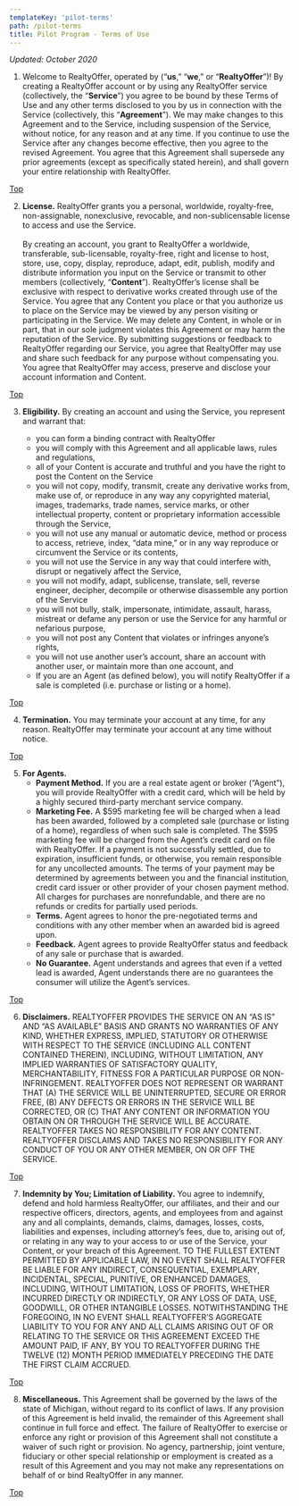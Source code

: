 ```yaml
---
templateKey: 'pilot-terms'
path: /pilot-terms
title: Pilot Program - Terms of Use
---
```


_Updated: October 2020_

1. Welcome to RealtyOffer, operated by (“**us**,” “**we**,” or “**RealtyOffer**”)! By creating a RealtyOffer account or by using any RealtyOffer service (collectively, the “**Service**”) you agree to be bound by these Terms of Use and any other terms disclosed to you by us in connection with the Service (collectively, this “**Agreement**”). We may make changes to this Agreement and to the Service, including suspension of the Service, without notice, for any reason and at any time. If you continue to use the Service after any changes become effective, then you agree to the revised Agreement. You agree that this Agreement shall supersede any prior agreements (except as specifically stated herein), and shall govern your entire relationship with RealtyOffer.

[Top](#top)

2. **License.** RealtyOffer grants you a personal, worldwide, royalty-free, non-assignable, nonexclusive, revocable, and non-sublicensable license to access and use the Service. <br /><br />By creating an account, you grant to RealtyOffer a worldwide, transferable, sub-licensable, royalty-free, right and license to host, store, use, copy, display, reproduce, adapt, edit, publish, modify and distribute information you input on the Service or transmit to other members (collectively, “**Content**”). RealtyOffer’s license shall be exclusive with respect to derivative works created through use of the Service. You agree that any Content you place or that you authorize us to place on the Service may be viewed by any person visiting or participating in the Service. We may delete any Content, in whole or in part, that in our sole judgment violates this Agreement or may harm the reputation of the Service. By submitting suggestions or feedback to RealtyOffer regarding our Service, you agree that RealtyOffer may use and share such feedback for any purpose without compensating you. You agree that RealtyOffer may access, preserve and disclose your account information and Content.

[Top](#top)

3. **Eligibility.** By creating an account and using the Service, you represent and warrant that:

   <ul>
      <li>you can form a binding contract with RealtyOffer</li>
      <li>you will comply with this Agreement and all applicable laws, rules and regulations,</li>
      <li>all of your Content is accurate and truthful and you have the right to post the Content on the Service</li>
      <li>you will not copy, modify, transmit, create any derivative works from, make use of, or reproduce in any way any copyrighted material, images, trademarks, trade names, service marks, or other intellectual property, content or proprietary information accessible through the Service,</li>
      <li>you will not use any manual or automatic device, method or process to access, retrieve, index, “data mine,” or in any way reproduce or circumvent the Service or its contents,</li>
      <li>you will not use the Service in any way that could interfere with, disrupt or negatively affect the Service,</li>
      <li>you will not modify, adapt, sublicense, translate, sell, reverse engineer, decipher, decompile or otherwise disassemble any portion of the Service</li>
      <li>you will not bully, stalk, impersonate, intimidate, assault, harass, mistreat or defame any person or use the Service for any harmful or nefarious purpose,</li>
      <li>you will not post any Content that violates or infringes anyone’s rights,</li>
      <li>you will not use another user’s account, share an account with another user, or maintain more than one account, and</li>
      <li>If you are an Agent (as defined below), you will notify RealtyOffer if a sale is completed (i.e. purchase or listing or a home).</li>
    </ul>

[Top](#top)

4. **Termination.** You may terminate your account at any time, for any reason. RealtyOffer may terminate your account at any time without notice.

[Top](#top)

5. **For Agents.**
      <ul>
      <li> <strong>Payment Method.</strong> If you are a real estate agent or broker (“Agent”), you will provide RealtyOffer with a credit card, which will be held by a highly secured third-party merchant service company.</li>
      <li> <strong>Marketing Fee.</strong> A $595 marketing fee will be charged when a lead has been awarded, followed by a completed sale (purchase or listing of a home), regardless of when such sale is completed. The $595 marketing fee will be charged from the Agent’s credit card on file with RealtyOffer. If a payment is not successfully settled, due to expiration, insufficient funds, or otherwise, you remain responsible for any uncollected amounts. The terms of your payment may be determined by agreements between you and the financial institution, credit card issuer or other provider of your chosen payment method. All charges for purchases are nonrefundable, and there are no refunds or credits for partially used periods. 
      </li>
      <li><strong>Terms.</strong> Agent agrees to honor the pre-negotiated terms and conditions with any other member when an awarded bid is agreed upon.
   </li>
      <li><strong>Feedback.</strong> Agent agrees to provide RealtyOffer status and feedback of any sale or purchase that is awarded. 
   </li>
      <li><strong>No Guarantee.</strong> Agent understands and agrees that even if a vetted lead is awarded, Agent understands there are no guarantees the consumer will utilize the Agent’s services. 
   </li>
      </ul>

[Top](#top)

6. **Disclaimers.** REALTYOFFER PROVIDES THE SERVICE ON AN “AS IS” AND “AS AVAILABLE” BASIS AND GRANTS NO WARRANTIES OF ANY KIND, WHETHER EXPRESS, IMPLIED, STATUTORY OR OTHERWISE WITH RESPECT TO THE SERVICE (INCLUDING ALL CONTENT CONTAINED THEREIN), INCLUDING, WITHOUT LIMITATION, ANY IMPLIED WARRANTIES OF SATISFACTORY QUALITY, MERCHANTABILITY, FITNESS FOR A PARTICULAR PURPOSE OR NON-INFRINGEMENT. REALTYOFFER DOES NOT REPRESENT OR WARRANT THAT (A) THE SERVICE WILL BE UNINTERRUPTED, SECURE OR ERROR FREE, (B) ANY DEFECTS OR ERRORS IN THE SERVICE WILL BE CORRECTED, OR (C) THAT ANY CONTENT OR INFORMATION YOU OBTAIN ON OR THROUGH THE SERVICE WILL BE ACCURATE. REALTYOFFER TAKES NO RESPONSIBILITY FOR ANY CONTENT. REALTYOFFER DISCLAIMS AND TAKES NO RESPONSIBILITY FOR ANY CONDUCT OF YOU OR ANY OTHER MEMBER, ON OR OFF THE SERVICE.

[Top](#top)

7. **Indemnity by You; Limitation of Liability.** You agree to indemnify, defend and hold harmless RealtyOffer, our affiliates, and their and our respective officers, directors, agents, and employees from and against any and all complaints, demands, claims, damages, losses, costs, liabilities and expenses, including attorney’s fees, due to, arising out of, or relating in any way to your access to or use of the Service, your Content, or your breach of this Agreement. TO THE FULLEST EXTENT PERMITTED BY APPLICABLE LAW, IN NO EVENT SHALL REALTYOFFER BE LIABLE FOR ANY INDIRECT, CONSEQUENTIAL, EXEMPLARY, INCIDENTAL, SPECIAL, PUNITIVE, OR ENHANCED DAMAGES, INCLUDING, WITHOUT LIMITATION, LOSS OF PROFITS, WHETHER INCURRED DIRECTLY OR INDIRECTLY, OR ANY LOSS OF DATA, USE, GOODWILL, OR OTHER INTANGIBLE LOSSES. NOTWITHSTANDING THE FOREGOING, IN NO EVENT SHALL REALTYOFFER’S AGGREGATE LIABILITY TO YOU FOR ANY AND ALL CLAIMS ARISING OUT OF OR RELATING TO THE SERVICE OR THIS AGREEMENT EXCEED THE AMOUNT PAID, IF ANY, BY YOU TO REALTYOFFER DURING THE TWELVE (12) MONTH PERIOD IMMEDIATELY PRECEDING THE DATE THE FIRST CLAIM ACCRUED.

[Top](#top)

8. **Miscellaneous.** This Agreement shall be governed by the laws of the state of Michigan, without regard to its conflict of laws. If any provision of this Agreement is held invalid, the remainder of this Agreement shall continue in full force and effect. The failure of RealtyOffer to exercise or enforce any right or provision of this Agreement shall not constitute a waiver of such right or provision. No agency, partnership, joint venture, fiduciary or other special relationship or employment is created as a result of this Agreement and you may not make any representations on behalf of or bind RealtyOffer in any manner.

[Top](#top)
